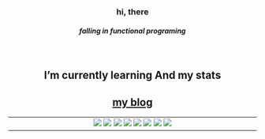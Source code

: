 ### <div align="center"> hi, there </div>  
##### <div align='center'> falling in functional programing </div>
  

<br/>  


## <div align="center">I’m currently learning And my stats</div>  
## <div align="center"><a href="https://junseo.gitbook.io/blan19/" target="_blank">my blog</a></div>
<table align="center"><tr><td valign="top" width="33%">



<div align="center">  
<img src="https://img.shields.io/badge/-JavaScript-%23F7DF1E?style=flat-square&logo=javascript&logoColor=white"/>
<img src="https://img.shields.io/badge/-TypeScript-%233178C6?style=flat-square&logo=typescript&logoColor=white"/>
<img src="https://img.shields.io/badge/-React-%2361DAFB?style=flat-square&logo=react&logoColor=white"/>
<img src="https://img.shields.io/badge/-Node.js-%23339933?style=flat-square&logo=node.js&logoColor=white"/>
<img src="https://img.shields.io/badge/-Nest.js-%23E0234E?style=flat-square&logo=nestjs&logoColor=white"/>
<img src="https://img.shields.io/badge/-MySQL-%234479A1?style=flat-square&logo=mysql&logoColor=white"/>
<img src="https://img.shields.io/badge/-MongoDB-%2347A248?style=flat-square&logo=mongodb&logoColor=white"/>
<img src="https://img.shields.io/badge/-C++-%233178C6?style=flat-square&logo=C&logoColor=white"/>
</div>
